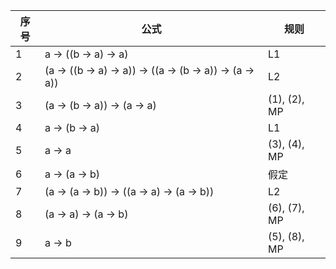 |序号|公式|规则|
|---|---|---|
|1|a &rightarrow; ((b &rightarrow; a) &rightarrow; a)|L1|
|2|(a &rightarrow; ((b &rightarrow; a) &rightarrow; a)) &rightarrow; ((a &rightarrow; (b &rightarrow; a)) &rightarrow; (a &rightarrow; a))|L2|
|3|(a &rightarrow; (b &rightarrow; a)) &rightarrow; (a &rightarrow; a)|(1), (2), MP|
|4|a &rightarrow; (b &rightarrow; a)|L1|
|5|a &rightarrow; a|(3), (4), MP|
|6|a &rightarrow; (a &rightarrow; b)|假定|
|7|(a &rightarrow; (a &rightarrow; b)) &rightarrow; ((a &rightarrow; a) &rightarrow; (a &rightarrow; b))|L2|
|8|(a &rightarrow; a) &rightarrow; (a &rightarrow; b)|(6), (7), MP|
|9|a &rightarrow; b|(5), (8), MP|
